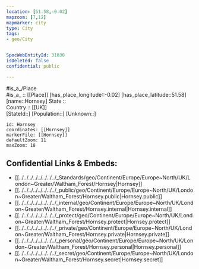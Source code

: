 ```yaml
---
location: [51.58,-0.02] 
mapzoom: [7,12] 
mapmarker: city 
type: City
tags:
- geo/City


SpocWebEntityId: 31030
isDeleted: false
confidential: public

---
```

#is_a_/Place  
#is_a_ :: [[Place]] 
[has_place_longitude::-0.02] 
[has_place_latitude::51.58] 
[name::Hornsey] 
State ::  
Country :: [[UK]]  
[StateId::] 
[Population::] 
[Unknown::] 


```leaflet
id: Hornsey
coordinates: [[Hornsey]] 
markerFile: [[Hornsey]] 
defaultZoom: 11 
maxZoom: 18
```


## Confidential Links & Embeds: 
- [[../../../../../../../../_Standards/geo/Continent/Europe/Europe~North/UK/London~Greater/Waltham_Forest/Hornsey|Hornsey]] 
- [[../../../../../../../../_public/geo/Continent/Europe/Europe~North/UK/London~Greater/Waltham_Forest/Hornsey.public|Hornsey.public]] 
- [[../../../../../../../../_internal/geo/Continent/Europe/Europe~North/UK/London~Greater/Waltham_Forest/Hornsey.internal|Hornsey.internal]] 
- [[../../../../../../../../_protect/geo/Continent/Europe/Europe~North/UK/London~Greater/Waltham_Forest/Hornsey.protect|Hornsey.protect]] 
- [[../../../../../../../../_private/geo/Continent/Europe/Europe~North/UK/London~Greater/Waltham_Forest/Hornsey.private|Hornsey.private]] 
- [[../../../../../../../../_personal/geo/Continent/Europe/Europe~North/UK/London~Greater/Waltham_Forest/Hornsey.personal|Hornsey.personal]] 
- [[../../../../../../../../_secret/geo/Continent/Europe/Europe~North/UK/London~Greater/Waltham_Forest/Hornsey.secret|Hornsey.secret]] 
